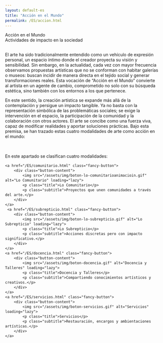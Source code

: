 ```yaml
---
layout: default-es
title: "Acción en el Mundo"
permalink: /ES/accion.html
---
```



  <!-- Título principal -->
  <div class="titulo">Acción en el Mundo</div>
  <div class="subtitulo">Actividades de impacto en la sociedad</div>

  <!-- Párrafo 1 -->
 <p class="parrafo" style="margin-top:6%;">
    El arte ha sido tradicionalmente entendido como un vehículo de expresión personal, un espacio íntimo donde el creador proyecta su visión y sensibilidad. Sin embargo, en la actualidad, cada vez con mayor frecuencia observamos propuestas artísticas que no se conforman con habitar galerías o museos: buscan incidir de manera directa en el tejido social y generar transformaciones reales. Esta vocación de “Acción en el Mundo” convierte al artista en un agente de cambio, comprometido no solo con su búsqueda estética, sino también con los entornos a los que pertenece.
  </p>

  <!-- Párrafo 2 -->
 <p class="parrafo">
    En este sentido, la creación artística se expande más allá de la contemplación y persigue un impacto tangible. Ya no basta con la representación simbólica de las problemáticas sociales; se exige la intervención en el espacio, la participación de la comunidad y la colaboración con otros actores. El arte se concibe como una fuerza viva, capaz de modificar realidades y aportar soluciones prácticas. Bajo esta premisa, se han trazado estas cuatro modalidades de arte como acción en el mundo:
</p>

<br>
<br>

<!-- Subtítulo (o texto destacado) que introduce las cuatro modalidades -->
<div class="subtitulo">En este apartado se clasifican cuatro modalidades:</div>
<div class="button-container">
   
    <a href="/ES/comunitario.html" class="fancy-button">
        <div class="button-content">
            <img src="/assets/img/boton-lo-comunitarioanimacioin.gif" alt="Lo Comunitario" loading="lazy">
            <p class="title">Lo Comunitario</p>
            <p class="subtitle">Proyectos que unen comunidades a través del arte.</p>
        </div>
    </a>
     <a href="/ES/subrepticio.html" class="fancy-button">
        <div class="button-content">
            <img src="/assets/img/boton-lo-subrepticio.gif" alt="Lo Subrepticio" loading="lazy">
            <p class="title">Lo Subrepticio</p>
            <p class="subtitle">Acciones discretas pero con impacto significativo.</p>
        </div>
    </a>
    <a href="/ES/docencia.html" class="fancy-button">
        <div class="button-content">
            <img src="/assets/img/boton-docencia.gif" alt="Docencia y Talleres" loading="lazy">
            <p class="title">Docencia y Talleres</p>
            <p class="subtitle">Compartiendo conocimientos artísticos y creativos.</p>
        </div>
    </a>
    <a href="/ES/servicios.html" class="fancy-button">
        <div class="button-content">
            <img src="/assets/img/boton-servicios.gif" alt="Servicios" loading="lazy">
            <p class="title">Servicios</p>
            <p class="subtitle">Restauración, encargos y ambientaciones artísticas.</p>
        </div>
    </a>
</div>
<br>
